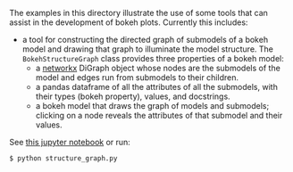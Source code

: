 The examples in this directory illustrate the use of some tools that can assist in the
development of bokeh plots.  Currently this includes:

* a tool for constructing the directed graph of submodels of a bokeh model
and drawing that graph to illuminate the model structure. The 
```BokehStructureGraph``` class provides three properties of a bokeh model:
	- a [networkx](https://networkx.github.io) DiGraph object whose nodes are the submodels of the model and
   edges run from submodels to their children.
   - a pandas dataframe of all the attributes of all the submodels, with their types (bokeh property), values,
   and docstrings.
   - a bokeh model that draws the graph of models and submodels; clicking on a node reveals the attributes
   of that submodel and their values.

See [this jupyter notebook](./ModelStructureExample.ipynb)
or run:

```
$ python structure_graph.py
```
